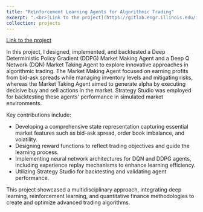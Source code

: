 ```yaml
---
title: "Reinforcement Learning Agents for Algorithmic Trading"
excerpt: ".<br>[Link to the project](https://gitlab.engr.illinois.edu/ie497_ie597_independent_study_spring_2024/ie497_ie597_spring_2024_group_03/group_03_project/-/blob/main/RLTrading.md?ref_type=heads)"
collection: projects
---
```

[Link to the project](https://gitlab.engr.illinois.edu/ie497_ie597_independent_study_spring_2024/ie497_ie597_spring_2024_group_03/group_03_project/-/blob/main/RLTrading.md?ref_type=heads)

In this project, I designed, implemented, and backtested a Deep Deterministic Policy Gradient (DDPG) Market Making Agent and a Deep Q Network (DQN) Market Taking Agent to explore innovative approaches in algorithmic trading. The Market Making Agent focused on earning profits from bid-ask spreads while managing inventory levels and mitigating risks, whereas the Market Taking Agent aimed to generate alpha by executing decisive buy and sell actions in the market. Strategy Studio was employed for backtesting these agents' performance in simulated market environments.

Key contributions include:

- Developing a comprehensive state representation capturing essential market features such as bid-ask spread, order book imbalance, and volatility.
- Designing reward functions to reflect trading objectives and guide the learning process.
- Implementing neural network architectures for DQN and DDPG agents, including experience replay mechanisms to enhance learning efficiency.
- Utilizing Strategy Studio for backtesting and validating agent performance.

This project showcased a multidisciplinary approach, integrating deep learning, reinforcement learning, and quantitative finance methodologies to create and optimize advanced trading algorithms.
